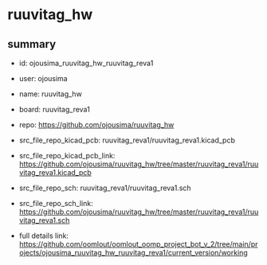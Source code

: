 # ruuvitag_hw
 
## summary 
* id: ojousima_ruuvitag_hw_ruuvitag_reva1
* user: ojousima
* name: ruuvitag_hw
* board: ruuvitag_reva1
* repo: https://github.com/ojousima/ruuvitag_hw
* src_file_repo_kicad_pcb: ruuvitag_reva1/ruuvitag_reva1.kicad_pcb
* src_file_repo_kicad_pcb_link: https://github.com/ojousima/ruuvitag_hw/tree/master/ruuvitag_reva1/ruuvitag_reva1.kicad_pcb


* src_file_repo_sch: ruuvitag_reva1/ruuvitag_reva1.sch
* src_file_repo_sch_link: https://github.com/ojousima/ruuvitag_hw/tree/master/ruuvitag_reva1/ruuvitag_reva1.sch
* full details link: https://github.com/oomlout/oomlout_oomp_project_bot_v_2/tree/main/projects/ojousima_ruuvitag_hw_ruuvitag_reva1/current_version/working  







